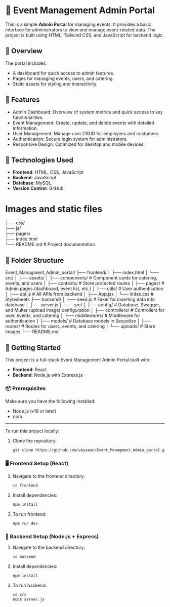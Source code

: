 # 🎫 Event Management Admin Portal

This is a simple **Admin Portal** for managing events. It provides a basic interface for administrators to view and manage event-related data. The project is built using HTML, Tailwind CSS, and JavaScript for backend logic.

## 📌 Overview

The portal includes:

- A dashboard for quick access to admin features.
- Pages for managing events, users, and catering.
- Static assets for styling and interactivity.

## 🚀 Features

- Admin Dashboard: Overview of system metrics and quick access to key functionalities.
- Event Management: Create, update, and delete events with detailed information.
- User Management: Manage user CRUD for employees and customers.
- Authentication: Secure login system for administrators.
- Responsive Design: Optimized for desktop and mobile devices.

## 🧰 Technologies Used

- **Frontend**: HTML, CSS, JavaScript
- **Backend**: JavaScript
- **Database**: MySQL
- **Version Control**: GitHub

# Images and static files

├── css/  
├── js/  
├── pages/  
├── index.html  
└── README.md # Project documentation

## 📁 Folder Structure

Event_Managment_Admin_portal/
├── frontend/
│   ├── index.html
│   └── src/
│       ├── assets/
│       ├── components/        # Component cards for catering, events, and users
│       ├── contexts/          # Store protected routes
│       ├── pages/             # Admin pages (dashboard, event list, etc.)
│       ├── utils/             # User authentication
│       ├── api.js             # All APIs from backend
│       ├── App.jsx
│       └── index.css          # Stylesheets
├── backend/
│   ├── seed.js                # Faker for inserting data into database
│   ├── server.js
│   └── src/
│       ├── config/            # Database, Swagger, and Multer (upload image) configuration
│       ├── controllers/       # Controllers for user, events, and catering
│       ├── middlewares/       # Middleware for authentication
│       ├── models/            # Database models in Sequelize
│       ├── routes/            # Routes for users, events, and catering
│       └── uploads/           # Store images
└── README.md

## 🚀 Getting Started

This project is a full-stack Event Management Admin Portal built with:

- **Frontend**: React
- **Backend**: Node.js with Express.js

### 📦 Prerequisites

Make sure you have the following installed:

- Node.js (v18 or later)
- npm

---

To run this project locally:

1. Clone the repository:
   ```bash
   git clone https://github.com/veysean/Event_Managment_Admin_portal.git
   ```

### 🖥️ Frontend Setup (React)

1. Navigate to the frontend directory:
   ```bash
   cd frontend
   ```
2. Install dependencies:
   ```bash
   npm install
   ```
3. To run frontend:
   ```bash
   npm run dev
   ```

### 🔧 Backend Setup (Node.js + Express)

1. Navigate to the backend directory:
   ```bash
   cd backend
   ```
2. Install dependencies:
   ```bash
   npm install
   ```
3. To run backend:
   ```bash
   cd src
   node server.js
   ```

